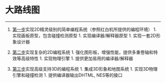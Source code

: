 # 大路线图 #

---

  1. [第一步](step1.md)实现2D精灵级别的简单编程系统（参照红白机所提供的编程环境）
    1. 实现画板原型，包含碰撞检测原型
    1. 实现编译器/解释器原型
    1. 实现一套2D形象设计器

  1. [第二步](step2.md)实现复杂的2D编程系统
    1. 强化图形板，增强性能，提供多重卷轴和特效等高级特性
    1. 实现物理引擎
    1. 提供更加易用的编译器/解释器

  1. [第三步](step3.md)实现高级支持3D的编程系统
    1. 集成3D形象和地图系统
    1. 实现3D物理引擎和碰撞检测
    1. 提供编译器输出DHTML, NES等的接口